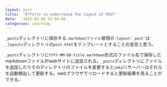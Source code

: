 ```yaml
---
layout: post
title:  "Efforts to understand the layout of POST"
date:   2015-05-08 15:56:00
categories: Learning
---
```


`_posts`ディレクトリに保存する`.markdownファイル`冒頭の`'layout: post'`は`_layouts`ディレクトリの`post.html`をテンプレートとすることの宣言と思う。

`_posts`ディレクトリに`YYYY-MM-DD-title.markdown`形式のファイル名で保存したmarkdownファイルがwebサイトに追加される。`_posts`ディレクトリにファイルを追加したりそのディレクトリのファイルを変更すると`jekyll`サーバーはそれらを自動検出して更新する。webブラウザでリロードすると更新結果を見ることができる。



[jekyll]:      http://jekyllrb.com
[jekyll-gh]:   https://github.com/jekyll/jekyll
[jekyll-help]: https://github.com/jekyll/jekyll-help
